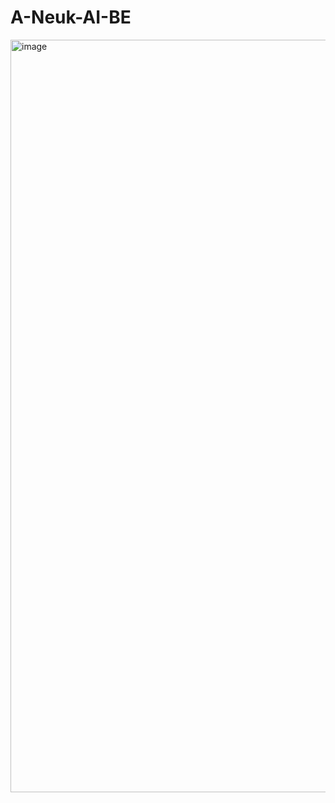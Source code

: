 # A-Neuk-AI-BE


<img width="1204" alt="image" src="https://github.com/user-attachments/assets/752a721e-d1db-4743-a439-87273496b868" />
